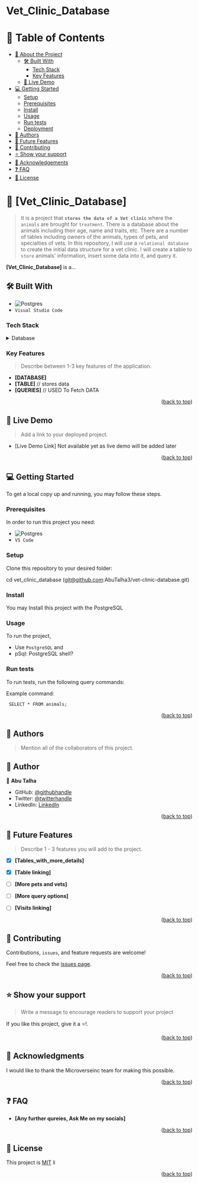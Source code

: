 # Vet_Clinic_Database


# 📗 Table of Contents

- [📖 About the Project](#about-project)
  - [🛠 Built With](#built-with)
    - [Tech Stack](#tech-stack)
    - [Key Features](#key-features)
  - [🚀 Live Demo](#live-demo)
- [💻 Getting Started](#getting-started)
  - [Setup](#setup)
  - [Prerequisites](#prerequisites)
  - [Install](#install)
  - [Usage](#usage)
  - [Run tests](#run-tests)
  - [Deployment](#triangular_flag_on_post-deployment)
- [👥 Authors](#authors)
- [🔭 Future Features](#future-features)
- [🤝 Contributing](#contributing)
- [⭐️ Show your support](#support)
- [🙏 Acknowledgements](#acknowledgements)
- [❓ FAQ](#faq)
- [📝 License](#license)

<!-- PROJECT DESCRIPTION -->

# 📖 [Vet_Clinic_Database] <a name="about-project"></a>

> It is a project that **`stores the data of a Vet clinic`** where the `animals` are brought for `treatment`. There is a database about the animals including their age, name and traits, etc. There are a number of tables including owners of the animals, types of pets, and specialties of vets. In this repository, I will use a `relational database` to create the initial data structure for a vet clinic. I will create a table to `store` animals' information, insert some data into it, and query it.

**[Vet_Clinic_Database]** is a...

## 🛠 Built With <a name="built-with"></a>
- ![Postgres](https://img.shields.io/badge/postgres-%23316192.svg?style=for-the-badge&logo=postgresql&logoColor=white) 
- `Visual Studio Code` 

### Tech Stack <a name="tech-stack"></a>



<details>
<summary>Database</summary>
  <ul>
    <li><a href="https://www.postgresql.org/">PostgreSQL</a></li>
    ![Postgres](https://img.shields.io/badge/postgres-%23316192.svg?style=for-the-badge&logo=postgresql&logoColor=white)
  </ul>
</details>

<!-- Features -->

### Key Features <a name="key-features"></a>

> Describe between 1-3 key features of the application.

- **[DATABASE]**
- **[TABLE]**  // stores data
- **[QUERIES]** // USED To Fetch DATA

<p align="right">(<a href="#readme-top">back to top</a>)</p>

<!-- LIVE DEMO -->

## 🚀 Live Demo <a name="live-demo"></a>

> Add a link to your deployed project.

- [Live Demo Link] Not available yet as live demo will be added later

<p align="right">(<a href="#readme-top">back to top</a>)</p>

<!-- GETTING STARTED -->

## 💻 Getting Started <a name="getting-started"></a>

To get a local copy up and running, you may follow these steps.

### Prerequisites

In order to run this project you need:
- ![Postgres](https://img.shields.io/badge/postgres-%23316192.svg?style=for-the-badge&logo=postgresql&logoColor=white) 
- `VS Code`


### Setup

Clone this repository to your desired folder:


  cd vet_clinic_database
  (git@github.com:AbuTalha3/vet-clinic-database.git)



### Install

You may Install this project with the PostgreSQL

<!--
Example command:

```sh
  `cd my-project`
  `gem install`
```
--->

### Usage

To run the project, 
- Use `PostgreSQL` and 
- pSql: PostgreSQL shell?



### Run tests

To run tests, run the following query commands:


Example command:

```
 SELECT * FROM animals;
```


<p align="right">(<a href="#readme-top">back to top</a>)</p>

<!-- AUTHORS -->

## 👥 Authors <a name="authors"></a>

> Mention all of the collaborators of this project.

## 👥 Author <a name="author"></a>

👤 **Abu Talha**

- GitHub: [@githubhandle](https://github.com/AbuTalha3)
- Twitter: [@twitterhandle](https://twitter.com/AbuTalha8T)
- LinkedIn: [LinkedIn](https://www.linkedin.com/in/abu-talha-najeeb-akhun-8203b252/)

<p align="right">(<a href="#readme-top">back to top</a>)</p>

<!-- FUTURE FEATURES -->

## 🔭 Future Features <a name="future-features"></a>

> Describe 1 - 3 features you will add to the project.

- [x] **[Tables_with_more_details]**
- [x] **[Table linking]**
- [ ] **[More pets and vets]**
- [ ] **[More query options]**
- [ ] **[Visits linking]**


<p align="right">(<a href="#readme-top">back to top</a>)</p>

<!-- CONTRIBUTING -->

## 🤝 Contributing <a name="contributing"></a>

Contributions, `issues`, and feature requests are welcome!

Feel free to check the [issues page](https://github.com/AbuTalha3/vet-clinic-database/issues).

<p align="right">(<a href="#readme-top">back to top</a>)</p>

<!-- SUPPORT -->

## ⭐️ Show your support <a name="support"></a>

> Write a message to encourage readers to support your project

If you like this project, give it a ⭐️!.

<p align="right">(<a href="#readme-top">back to top</a>)</p>

<!-- ACKNOWLEDGEMENTS -->

## 🙏 Acknowledgments <a name="acknowledgements"></a>

I would like to thank the Microverseinc team for making this possible.

<p align="right">(<a href="#readme-top">back to top</a>)</p>

<!-- FAQ (optional) -->

## ❓ FAQ <a name="faq"></a>

- **[Any further qureies, Ask Me on my socials]**


<p align="right">(<a href="#readme-top">back to top</a>)</p>

<!-- LICENSE -->

## 📝 License <a name="license"></a>

This project is [MIT](./LICENSE) li

<p align="right">(<a href="#readme-top">back to top</a>)</p>
